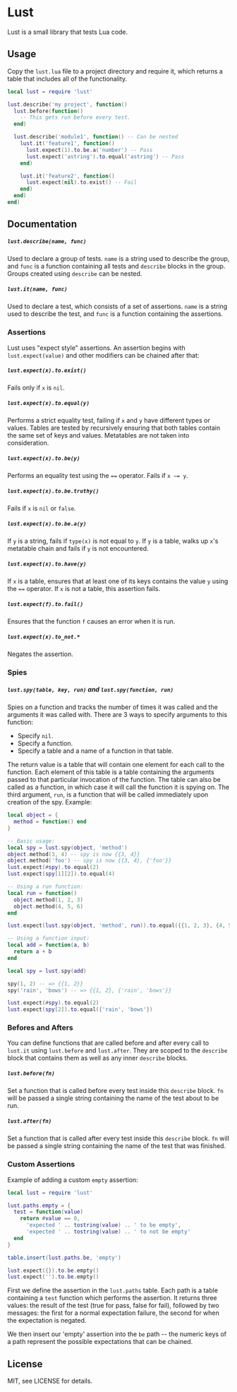 Lust
===

Lust is a small library that tests Lua code.

Usage
---

Copy the `lust.lua` file to a project directory and require it, which returns a table that includes all of the functionality.

```Lua
local lust = require 'lust'

lust.describe('my project', function()
  lust.before(function()
    -- This gets run before every test.
  end)

  lust.describe('module1', function() -- Can be nested
    lust.it('feature1', function()
      lust.expect(1).to.be.a('number') -- Pass
      lust.expect('astring').to.equal('astring') -- Pass
    end)

    lust.it('feature2', function()
      lust.expect(nil).to.exist() -- Fail
    end)
  end)
end)
```

Documentation
---

##### `lust.describe(name, func)`

Used to declare a group of tests.  `name` is a string used to describe the group, and `func` is a function containing all tests and `describe` blocks in the group.  Groups created using `describe` can be nested.

##### `lust.it(name, func)`

Used to declare a test, which consists of a set of assertions.  `name` is a string used to describe the test, and `func` is a function containing the assertions.

### Assertions

Lust uses "expect style" assertions.  An assertion begins with `lust.expect(value)` and other modifiers can be chained after that:

##### `lust.expect(x).to.exist()`

Fails only if `x` is `nil`.

##### `lust.expect(x).to.equal(y)`

Performs a strict equality test, failing if `x` and `y` have different types or values.  Tables are tested by recursively ensuring that both tables contain the same set of keys and values.  Metatables are not taken into consideration.

##### `lust.expect(x).to.be(y)`

Performs an equality test using the `==` operator.  Fails if `x ~= y`.

##### `lust.expect(x).to.be.truthy()`

Fails if `x` is `nil` or `false`.

##### `lust.expect(x).to.be.a(y)`

If `y` is a string, fails if `type(x)` is not equal to `y`.  If `y` is a table, walks up `x`'s metatable chain and fails if `y` is not encountered.

##### `lust.expect(x).to.have(y)`

If `x` is a table, ensures that at least one of its keys contains the value `y` using the `==` operator.  If `x` is not a table, this assertion fails.

##### `lust.expect(f).to.fail()`

Ensures that the function `f` causes an error when it is run.

##### `lust.expect(x).to_not.*`

Negates the assertion.

### Spies

##### `lust.spy(table, key, run)` and `lust.spy(function, run)`

Spies on a function and tracks the number of times it was called and the arguments it was called with.  There are 3 ways to specify arguments to this function:

- Specify `nil`.
- Specify a function.
- Specify a table and a name of a function in that table.

The return value is a table that will contain one element for each call to the function. Each element of this table is a table containing the arguments passed to that particular invocation of the function.  The table can also be called as a function, in which case it will call the function it is spying on.  The third argument, `run`, is a function that will be called immediately upon creation of the spy.  Example:

```lua
local object = {
  method = function() end
}

-- Basic usage:
local spy = lust.spy(object, 'method')
object.method(3, 4) -- spy is now {{3, 4}}
object.method('foo') -- spy is now {{3, 4}, {'foo'}}
lust.expect(#spy).to.equal(2)
lust.expect(spy[1][2]).to.equal(4)

-- Using a run function:
local run = function()
  object.method(1, 2, 3)
  object.method(4, 5, 6)
end

lust.expect(lust.spy(object, 'method', run)).to.equal({{1, 2, 3}, {4, 5, 6}})

-- Using a function input:
local add = function(a, b)
  return a + b
end

local spy = lust.spy(add)

spy(1, 2) -- => {{1, 2}}
spy('rain', 'bows') -- => {{1, 2}, {'rain', 'bows'}}

lust.expect(#spy).to.equal(2)
lust.expect(spy[2]).to.equal({'rain', 'bows'})
```

### Befores and Afters

You can define functions that are called before and after every call to `lust.it` using `lust.before` and `lust.after`.  They are scoped to the `describe` block that contains them as well as any inner `describe` blocks.

##### `lust.before(fn)`

Set a function that is called before every test inside this `describe` block.  `fn` will be passed a single string containing the name of the test about to be run.

##### `lust.after(fn)`

Set a function that is called after every test inside this `describe` block.  `fn` will be passed a single string containing the name of the test that was finished.

### Custom Assertions

Example of adding a custom `empty` assertion:

```lua
local lust = require 'lust'

lust.paths.empty = {
  test = function(value)
    return #value == 0,
      'expected ' .. tostring(value) .. ' to be empty',
      'expected ' .. tostring(value) .. ' to not be empty'
  end
}

table.insert(lust.paths.be, 'empty')

lust.expect({}).to.be.empty()
lust.expect('').to.be.empty()
```

First we define the assertion in the `lust.paths` table.  Each path is a table containing a `test`
function which performs the assertion.  It returns three values: the result of the test (true for
pass, false for fail), followed by two messages: the first for a normal expectation failure, the
second for when the expectation is negated.

We then insert our 'empty' assertion into the `be` path -- the numeric keys of a path represent the
possible expectations that can be chained.

License
---

MIT, see LICENSE for details.
